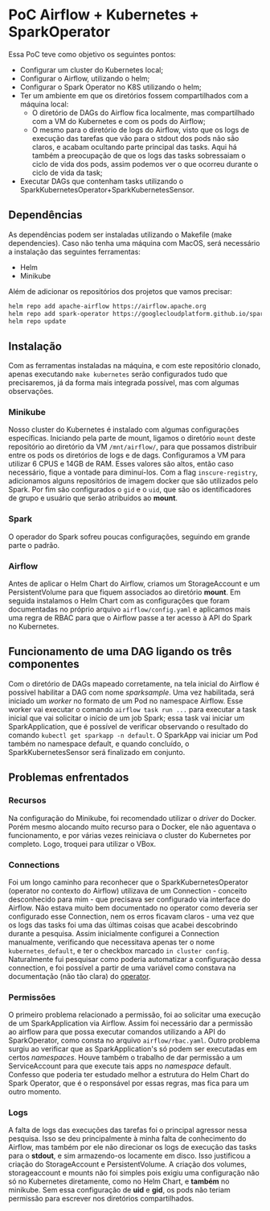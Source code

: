 # PoC Airflow + Kubernetes + SparkOperator

Essa PoC teve como objetivo os seguintes pontos:
- Configurar um cluster do Kubernetes local;
- Configurar o Airflow, utilizando o helm;
- Configurar o Spark Operator no K8S utilizando o helm;
- Ter um ambiente em que os diretórios fossem compartilhados com a máquina local:
  - O diretório de DAGs do Airflow fica localmente, mas compartilhado com a VM do Kubernetes e com os pods do Airflow;
  - O mesmo para o diretório de logs do Airflow, visto que os logs de execução das tarefas que vão para o stdout dos pods não são claros, e acabam ocultando parte principal das tasks. Aqui há também a preocupação de que os logs das tasks sobressaiam o ciclo de vida dos pods, assim podemos ver o que ocorreu durante o ciclo de vida da task;
- Executar DAGs que contenham tasks utilizando o SparkKubernetesOperator+SparkKubernetesSensor.


## Dependências

As dependências podem ser instaladas utilizando o Makefile (make dependencies).
Caso não tenha uma máquina com MacOS, será necessário a instalação das seguintes ferramentas:
- Helm
- Minikube

Além de adicionar os repositórios dos projetos que vamos precisar:
```bash
helm repo add apache-airflow https://airflow.apache.org
helm repo add spark-operator https://googlecloudplatform.github.io/spark-on-k8s-operator
helm repo update
```
## Instalação

Com as ferramentas instaladas na máquina, e com este repositório clonado, apenas executando `make kubernetes` serão configurados tudo que precisaremos, já da forma mais integrada possível, mas com algumas observações.

### Minikube

Nosso cluster do Kubernetes é instalado com algumas configurações específicas.
Iniciando pela parte de mount, ligamos o diretório `mount` deste repositório ao diretório da VM `/mnt/airflow/`, para que possamos distribuir entre os pods os diretórios de logs e de dags.
Configuramos a VM para utilizar 6 CPUS e 14GB de RAM. Esses valores são altos, então caso necessário, fique a vontade para diminuí-los.
Com a flag `inscure-registry`, adicionamos alguns repositórios de imagem docker que são utilizados pelo Spark.
Por fim são configurados o `gid` e o `uid`, que são os identificadores de grupo e usuário que serão atribuídos ao **mount**.

### Spark

O operador do Spark sofreu poucas configurações, seguindo em grande parte o padrão.

### Airflow

Antes de aplicar o Helm Chart do Airflow, criamos um StorageAccount e um PersistentVolume para que fiquem associados ao diretório **mount**. Em seguida instalamos o Helm Chart com as configurações que foram documentadas no próprio arquivo `airflow/config.yaml` e aplicamos mais uma regra de RBAC para que o Airflow passe a ter acesso à API do Spark no Kubernetes.

## Funcionamento de uma DAG ligando os três componentes

Com o diretório de DAGs mapeado corretamente, na tela inicial do Airflow é possível habilitar a DAG com nome *sparksample*.
Uma vez habilitada, será iniciado um *worker* no formato de um Pod no namespace Airflow. Esse worker vai executar o comando `airflow task run ...` para executar a task inicial que vai solicitar o início de um job Spark; essa task vai iniciar um SparkApplication, que é possível de verificar observando o resultado do comando `kubectl get sparkapp -n default`. O SparkApp vai iniciar um Pod também no namespace default, e quando concluído, o SparkKubernetesSensor será finalizado em conjunto.

## Problemas enfrentados

### Recursos

Na configuração do Minikube, foi recomendado utilizar o *driver* do Docker. Porém mesmo alocando muito recurso para o Docker, ele não aguentava o funcionamento, e por várias vezes reiniciava o cluster do Kubernetes por completo. Logo, troquei para utilizar o VBox.

### Connections

Foi um longo caminho para reconhecer que o SparkKubernetesOperator (operator no contexto do Airflow) utilizava de um Connection - conceito desconhecido para mim - que precisava ser configurado via interface do Airflow. Não estava muito bem documentado no operator como deveria ser configurado esse Connection, nem os erros ficavam claros - uma vez que os logs das tasks foi uma das últimas coisas que acabei descobrindo durante a pesquisa. Assim inicialmente configurei a Connection manualmente, verificando que necessitava apenas ter o nome `kubernetes_default`, e ter o checkbox marcado `in cluster config`.
Naturalmente fui pesquisar como poderia automatizar a configuração dessa connection, e foi possível a partir de uma variável como constava na documentação (não tão clara) do [operator](https://airflow.apache.org/docs/apache-airflow-providers-cncf-kubernetes/stable/connections/kubernetes.html#howto-connection-kubernetes).

### Permissões

O primeiro problema relacionado a permissão, foi ao solicitar uma execução de um SparkApplication via Airflow. Assim foi necessário dar a permissão ao airflow para que possa executar comandos utilizando a API do SparkOperator, como consta no arquivo `airflow/rbac.yaml`.
Outro problema surgiu ao verificar que as SparkApplication's só podem ser executadas em certos *namespaces*. Houve também o trabalho de dar permissão a um ServiceAccount para que execute tais apps no *namespace* default. Confesso que poderia ter estudado melhor a estrutura do Helm Chart do Spark Operator, que é o responsável por essas regras, mas fica para um outro momento.

### Logs

A falta de logs das execuções das tarefas foi o principal agressor nessa pesquisa. Isso se deu principalmente à minha falta de conhecimento do Airflow, mas também por ele não direcionar os logs de execução das tasks para o **stdout**, e sim armazendo-os locamente em disco.
Isso justificou a criação do StorageAccount e PersistentVolume. A criação dos volumes, storageaccount e mounts não foi simples pois exigiu uma configuração não só no Kubernetes diretamente, como no Helm Chart, e **também** no minikube. Sem essa configuração de **uid** e **gid**, os pods não teriam permissão para escrever nos diretórios compartilhados.
